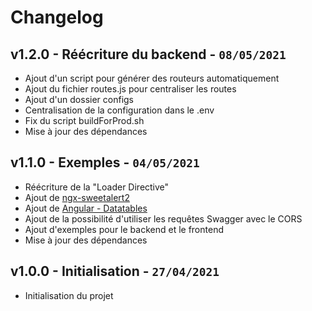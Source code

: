 # Changelog

## v1.2.0 - Réécriture du backend - `08/05/2021`

* Ajout d'un script pour générer des routeurs automatiquement
* Ajout du fichier routes.js pour centraliser les routes
* Ajout d'un dossier configs
* Centralisation de la configuration dans le .env
* Fix du script buildForProd.sh
* Mise à jour des dépendances

## v1.1.0 - Exemples - `04/05/2021`

* Réécriture de la "Loader Directive"
* Ajout de [ngx-sweetalert2](https://www.npmjs.com/package/@sweetalert2/ngx-sweetalert2)
* Ajout de [Angular - Datatables](http://l-lin.github.io/angular-datatables/#/welcome)
* Ajout de la possibilité d'utiliser les requêtes Swagger avec le CORS
* Ajout d'exemples pour le backend et le frontend
* Mise à jour des dépendances

## v1.0.0 - Initialisation - `27/04/2021`

* Initialisation du projet

